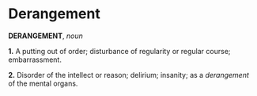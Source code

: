 # Derangement

**DERANGEMENT**, _noun_

**1.** A putting out of order; disturbance of regularity or regular course; embarrassment.

**2.** Disorder of the intellect or reason; delirium; insanity; as a _derangement_ of the mental organs.